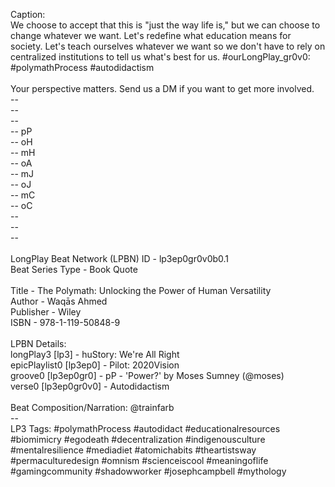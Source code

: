 Caption:<br>
We choose to accept that this is "just the way life is," but we can choose to change whatever we want. Let's redefine what education means for society. Let's teach ourselves whatever we want so we don't have to rely on centralized institutions to tell us what's best for us. #ourLongPlay_gr0v0: #polymathProcess #autodidactism<br>
<br>
Your perspective matters. Send us a DM if you want to get more involved.
<br>
-- <br>
-- <br>
-- <br>
-- pP<br>
-- oH<br>
-- mH<br>
-- oA<br>
-- mJ<br>
-- oJ<br>
-- mC<br>
-- oC<br>
-- <br>
-- <br>
-- <br>
<br>
LongPlay Beat Network (LPBN) ID - lp3ep0gr0v0b0.1<br>
Beat Series Type - Book Quote<br>
<br>
Title - The Polymath: Unlocking the Power of Human Versatility<br>
Author - Waqās Ahmed<br>
Publisher - Wiley<br>
ISBN - 978-1-119-50848-9<br>
<br>
LPBN Details:<br>
longPlay3 [lp3] - huStory: We're All Right<br>
epicPlaylist0 [lp3ep0] - Pilot: 2020Vision<br>
groove0 [lp3ep0gr0] - pP - 'Power?' by Moses Sumney (@moses)<br>
verse0 [lp3ep0gr0v0] - Autodidactism<br>
<br>
Beat Composition/Narration: @trainfarb
<br>
-- <br>
LP3 Tags: #polymathProcess #autodidact #educationalresources #biomimicry #egodeath #decentralization #indigenousculture #mentalresilience #mediadiet #atomichabits #theartistsway #permaculturedesign #omnism #scienceiscool #meaningoflife #gamingcommunity #shadowworker #josephcampbell #mythology<br>
